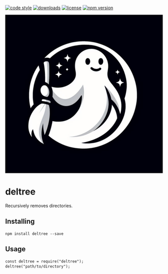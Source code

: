 [![code style](https://img.shields.io/badge/code_style-classic-blue.svg)](http://diogoeichert.github.io/eslint-config-classic)
[![downloads](https://img.shields.io/npm/dt/deltree.svg)](https://www.npmjs.com/package/deltree)
[![license](https://img.shields.io/github/license/diogoeichert/deltree.svg)](LICENSE)
[![npm version](https://img.shields.io/npm/v/deltree.svg)](https://www.npmjs.com/package/deltree)

![deltree logo](./deltree.jpg)

# deltree
Recursively removes directories.

## Installing
```
npm install deltree --save
```

## Usage
```
const deltree = require("deltree");
deltree("path/to/directory");
```
